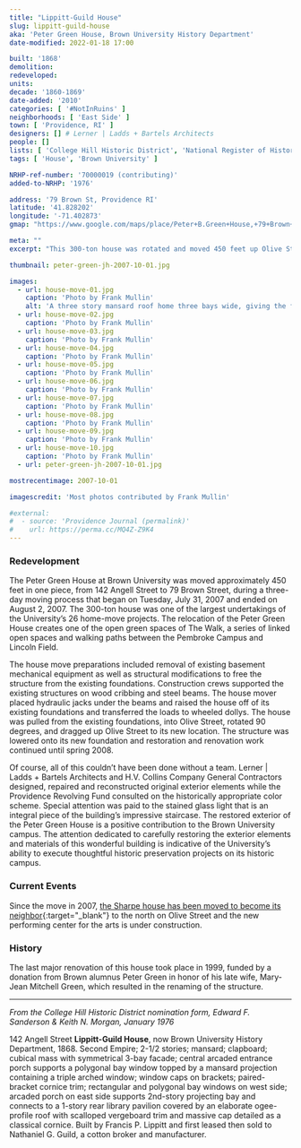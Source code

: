 ```yaml
---
title: "Lippitt-Guild House"
slug: lippitt-guild-house
aka: 'Peter Green House, Brown University History Department'
date-modified: 2022-01-18 17:00

built: '1868'
demolition:
redeveloped:
units:
decade: '1860-1869'
date-added: '2010'
categories: [ '#NotInRuins' ]
neighborhoods: [ 'East Side' ]
town: [ 'Providence, RI' ]
designers: [] # Lerner | Ladds + Bartels Architects
people: []
lists: [ 'College Hill Historic District', 'National Register of Historic Places' ]
tags: [ 'House', 'Brown University' ]

NRHP-ref-number: '70000019 (contributing)'
added-to-NRHP: '1976'

address: '79 Brown St, Providence RI'
latitude: '41.828202'
longitude: '-71.402873'
gmap: "https://www.google.com/maps/place/Peter+B.Green+House,+79+Brown+St,+Providence,+RI+02906/@41.828202,-71.402873,162m/data=!3m1!1e3!4m5!3m4!1s0x89e445232941d1b5:0x9426e37303454718!8m2!3d41.8280761!4d-71.4029079"

meta: ""
excerpt: "This 300-ton house was rotated and moved 450 feet up Olive Street in one piece over the course of three days"

thumbnail: peter-green-jh-2007-10-01.jpg

images: 
  - url: house-move-01.jpg
    caption: 'Photo by Frank Mullin'
    alt: 'A three story mansard roof home three bays wide, giving the façade a square appearance. A projecting central entrance sits below a three-sided bay window. Decoration on the details are bold and appropriate for a second empire styled home.'
  - url: house-move-02.jpg
    caption: 'Photo by Frank Mullin'
  - url: house-move-03.jpg
    caption: 'Photo by Frank Mullin'
  - url: house-move-04.jpg
    caption: 'Photo by Frank Mullin'
  - url: house-move-05.jpg
    caption: 'Photo by Frank Mullin'
  - url: house-move-06.jpg
    caption: 'Photo by Frank Mullin'
  - url: house-move-07.jpg
    caption: 'Photo by Frank Mullin'
  - url: house-move-08.jpg
    caption: 'Photo by Frank Mullin'
  - url: house-move-09.jpg
    caption: 'Photo by Frank Mullin'
  - url: house-move-10.jpg
    caption: 'Photo by Frank Mullin'
  - url: peter-green-jh-2007-10-01.jpg

mostrecentimage: 2007-10-01

imagescredit: 'Most photos contributed by Frank Mullin'

#external:
#  - source: 'Providence Journal (permalink)'
#    url: https://perma.cc/MQ4Z-Z9K4
---
```


### Redevelopment

The Peter Green House at Brown University was moved approximately 450 feet in one piece, from 142 Angell Street to 79 Brown Street, during a three-day moving process that began on Tuesday, July 31, 2007 and ended on August 2, 2007. The 300-ton house was one of the largest undertakings of the University’s 26 home-move projects. The relocation of the Peter Green House creates one of the open green spaces of The Walk, a series of linked open spaces and walking paths between the Pembroke Campus and Lincoln Field.

The house move preparations included removal of existing basement mechanical equipment as well as structural modifications to free the structure from the existing foundations. Construction crews supported the existing structures on wood cribbing and steel beams. The house mover placed hydraulic jacks under the beams and raised the house off of its existing foundations and transferred the loads to wheeled dollys. The house was pulled from the existing foundations, into Olive Street, rotated 90 degrees, and dragged up Olive Street to its new location. The structure was lowered onto its new foundation and restoration and renovation work continued until spring 2008.

Of course, all of this couldn’t have been done without a team. Lerner \| Ladds + Bartels Architects and H.V. Collins Company General Contractors designed, repaired and reconstructed original exterior elements while the Providence Revolving Fund consulted on the historically appropriate color scheme. Special attention was paid to the stained glass light that is an integral piece of the building’s impressive staircase. The restored exterior of the Peter Green House is a positive contribution to the Brown University campus. The attention dedicated to carefully restoring the exterior elements and materials of this wonderful building is indicative of the University’s ability to execute thoughtful historic preservation projects on its historic campus.


### Current Events

Since the move in 2007, [the Sharpe house has been moved to become its neighbor](//www.brown.edu/news/2020-02-05/history){:target="_blank"} to the north on Olive Street and the new performing center for the arts is under construction. 


### History

The last major renovation of this house took place in 1999, funded by a donation from Brown alumnus Peter Green in honor of his late wife, Mary-Jean Mitchell Green, which resulted in the renaming of the structure.

***

_From the College Hill Historic District nomination form, Edward F. Sanderson & Keith N. Morgan, January 1976_

142 Angell Street **Lippitt-Guild House**, now Brown University History Department, 1868. Second Empire; 2-1/2 stories; mansard; clapboard; cubical mass with symmetrical 3-bay facade; central arcaded entrance porch supports a polygonal bay window topped by a mansard projection containing a triple arched window; window caps on brackets; paired-bracket cornice trim; rectangular and polygonal bay windows on west side; arcaded porch on east side supports 2nd-story projecting bay and connects to a 1-story rear library pavilion covered by an elaborate ogee-profile roof with scalloped vergeboard trim and massive cap detailed as a classical cornice. Built by Francis P. Lippitt and first leased then sold to Nathaniel G. Guild, a cotton broker and manufacturer.
